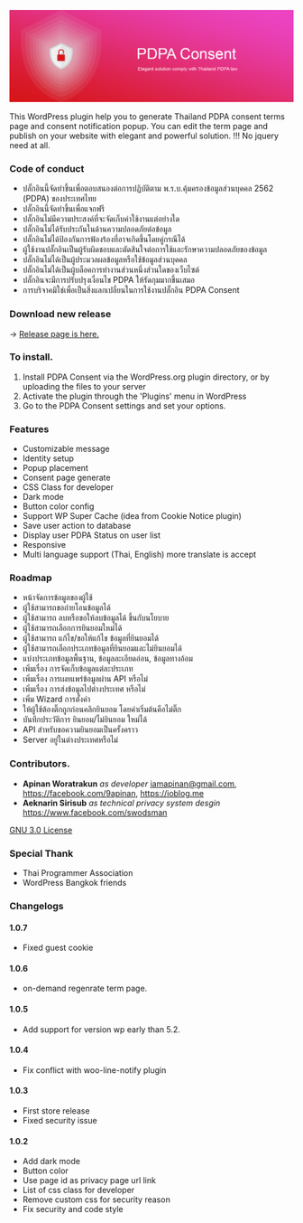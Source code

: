 ![assets/pdpa-consent-banner.png](assets/pdpa-consent-banner.png)  

This WordPress plugin help you to generate Thailand PDPA consent terms page and consent notification popup. 
You can edit the term page and publish on your website with elegant and powerful solution. !!! No jquery need at all.

### Code of conduct

- ปลั๊กอินนี้จัดทำขึ้นเพื่อตอบสนองต่อการปฏิบัติตาม พ.ร.บ.คุ้มครองข้อมูลส่วนบุคคล 2562 (PDPA) ของประเทศไทย
- ปลั๊กอินนี้จัดทำขึ้นเพื่อแจกฟรี
- ปลั๊กอินไม่มีความประสงค์ที่จะจัดเก็บค่าใช้งานแต่อย่างใด
- ปลั๊กอินไม่ได้รับประกันในด้านความปลอดภัยต่อข้อมูล
- ปลั๊กอินไม่ได้ป้องกันการฟ้องร้องที่อาจเกิดขึ้นโดยคู่กรณีได้  
- ผู้ใช้งานปลั๊กอินเป็นผู้รับผิดชอบและตัดสินใจต่อการใช้และรักษาความปลอดภัยของข้อมูล
- ปลั๊กอินไม่ได้เป็นผู้ประมวลผลข้อมูลหรือใช้ข้อมูลส่วนบุคคล
- ปลั๊กอินไม่ได้เป็นผู้บล็อคการทำงานส่วนหนึ่งส่วนใดของเว็บไซต์ 
- ปลั๊กอินจะมีการปรับปรุงเงื่อนไข PDPA ให้รัดกุมมากขึ้นเสมอ
- การบริจาคมิใช่เพื่อเป็นสิ่งแลกเปลี่ยนในการใช้งานปลั๊กอิน PDPA Consent


### Download new release
-> [Release page is here.](https://github.com/iamapinan/PDPA-Consent/releases)

### To install. 
1. Install PDPA Consent via the WordPress.org plugin directory, or by uploading the files to your server
2. Activate the plugin through the 'Plugins' menu in WordPress
3. Go to the PDPA Consent settings and set your options.

### Features
* Customizable message
* Identity setup
* Popup placement
* Consent page generate
* CSS Class for developer
* Dark mode
* Button color config
* Support WP Super Cache (idea from Cookie Notice plugin)
* Save user action to database
* Display user PDPA Status on user list
* Responsive
* Multi language support (Thai, English) more translate is accept

### Roadmap

* หน้าจัดการข้อมูลของผู้ใช้
* ผู้ใช้สามารถขอถ่ายโอนข้อมูลได้
* ผู้ใช้สามารถ ลบหรือขอให้ลบข้อมูลได้ ขึ้นกับนโยบาย
* ผู้ใช้สามารถเลือกการยินยอมใหม่ได้
* ผู้ใช้สามารถ แก้ไข/ขอให้แก้ไข ข้อมูลที่ยินยอมได้
* ผู้ใช้สามารถเลือกประเภทข้อมูลที่ยินยอมและไม่ยินยอมได้
* แบ่งประเภทข้อมูลพื้นฐาน, ข้อมูลละเอียดอ่อน, ข้อมูลทางอ้อม
* เพิ่มเรื่อง การจัดเก็บข้อมูลแต่ละประเภท
* เพิ่มเรื่อง การเผยแพร่ข้อมูลผ่าน API หรือไม่
* เพิ่มเรื่อง การส่งข้อมูลไปต่างประเทศ หรือไม่
* เพิ่ม Wizard การตั้งค่า
* ให้ผู้ใช้ต้องติ๊กถูกก่อนคลิกยินยอม โดยค่าเริ่มต้นคือไม่ติ๊ก
* บันทึกประวัติการ ยินยอม/ไม่ยินยอม ใหม่ได้
* API สำหรับขอความยินยอมเป็นครั้งคราว
* Server อยู่ในต่างประเทศหรือไม่

### Contributors.
- **Apinan Woratrakun** *as developer* <iamapinan@gmail.com>, <https://facebook.com/9apinan>, <https://ioblog.me>
- **Aeknarin Sirisub** *as technical privacy system desgin* <https://www.facebook.com/swodsman>

[GNU 3.0 License](https://opensource.org/licenses/lgpl-3.0.html0)

### Special Thank
* Thai Programmer Association
* WordPress Bangkok friends

### Changelogs

#### 1.0.7
* Fixed guest cookie

#### 1.0.6
* on-demand regenrate term page.

#### 1.0.5
* Add support for version wp early than 5.2.

#### 1.0.4
* Fix conflict with woo-line-notify plugin

#### 1.0.3
* First store release
* Fixed security issue

#### 1.0.2
* Add dark mode
* Button color
* Use page id as privacy page url link
* List of css class for developer
* Remove custom css for security reason
* Fix security and code style
